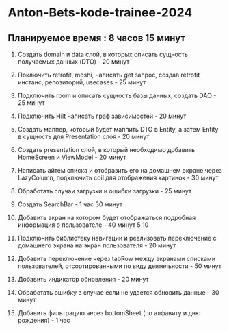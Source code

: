 # Anton-Bets-kode-trainee-2024


## Планируемое время : 8 часов 15 минут
1. Создать domain и data слой, в которых описать сущность получаемых данных (DTO) - 20 минут

2. Поключить retrofit, moshi, написать get запрос, создав retrofit инстанс, репозиторий, usecases  - 25 минут

3. Подключить room и описать сущность базы данных, создать DAO - 25 минут

4. Подключить Hilt написать граф зависимостей - 20 минут

5. Создать маппер, который будет маппить DTO в Entity, а затем Entity в сущность для Presentation слоя - 20 минут

6. Создать presentation слой, в который необходимо добавить HomeScreen и ViewModel - 20 минут

7. Написать айтем списка и отобразить его на домашнем экране через LazyColumn, подключить coil
   для отображения картинок - 30 минут

8. Обработать случаи загрузки и ошибки загрузки - 25 минут

9. Создать SearchBar - 1 час 30 минут

10. Добавить экран на котором будет отображаться подробная информация о пользователе - 40 минут 5 10

11. Подключить библиотеку навигации и реализовать переключение с домашнего экрана на экран пользователя - 20 минут

12. Добавить переключение через tabRow между экранами списками пользователей,
    отсортированными по виду деятельности - 50 минут

13. Добавить индикатор обновления - 20 минут

14. Обработать ошибку в случае если не удается обновить данные - 30 минут

15. Добавить фильтрацию через bottomSheet (по алфавиту и дню рождения) - 1 час 
